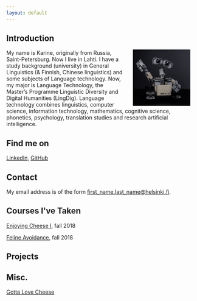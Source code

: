 ```yaml
---
layout: default
---
```


## Introduction

<img src="assets/images/jason-leung-1DjbGRDh7-E-unsplash.jpg" alt="Photo" hspace="20" width="30%" align="right"/> My name is Karine, originally from Russia, Saint-Petersburg. Now I live in Lahti. I have a study background (university) in General Linguistics (& Finnish, Chinese linguistics) and some subjects of Language technology. Now, my major is Language Technology, the Master’s Programme Linguistic Diversity and Digital Humanities (LingDig). 
Language technology combines linguistics, computer science, information technology, mathematics, cognitive science, phonetics, psychology, translation studies and research artificial intelligence.  
## Find me on

[LinkedIn](https://fi.linkedin.com/mouse-mousekewitz), [GitHub](https://github.com/mokewitz)

## Contact

My email address is of the form first_name.last_name@helsinki.fi. 

## Courses I've Taken

[Enjoying Cheese I](https://courses.helsinki.fi/enjoying-cheese-I), fall 2018

[Feline Avoidance](https://courses.helsinki.fi/feline-avoidance), fall 2018

## Projects

## Misc. 

[Gotta Love Cheese](https://en.wikipedia.org/wiki/Cheese) 
